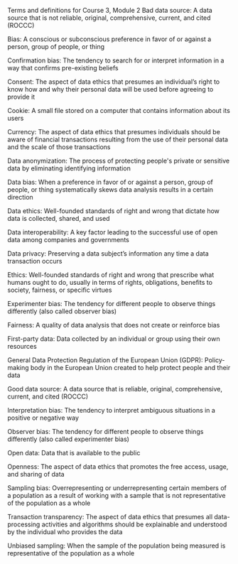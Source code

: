 Terms and definitions for Course 3, Module 2
Bad data source: A data source that is not reliable, original, comprehensive, current, and cited (ROCCC) 

Bias: A conscious or subconscious preference in favor of or against a person, group of people, or thing

Confirmation bias: The tendency to search for or interpret information in a way that confirms pre-existing beliefs

Consent: The aspect of data ethics that presumes an individual’s right to know how and why their personal data will be used before agreeing to provide it

Cookie: A small file stored on a computer that contains information about its users

Currency: The aspect of data ethics that presumes individuals should be aware of financial transactions resulting from the use of their personal data and the scale of those transactions

Data anonymization: The process of protecting people's private or sensitive data by eliminating identifying information

Data bias: When a preference in favor of or against a person, group of people, or thing systematically skews data analysis results in a certain direction

Data ethics: Well-founded standards of right and wrong that dictate how data is collected, shared, and used

Data interoperability: A key factor leading to the successful use of open data among companies and governments

Data privacy: Preserving a data subject’s information any time a data transaction occurs

Ethics: Well-founded standards of right and wrong that prescribe what humans ought to do, usually in terms of rights, obligations, benefits to society, fairness, or specific virtues

Experimenter bias: The tendency for different people to observe things differently (also called observer bias)

Fairness: A quality of data analysis that does not create or reinforce bias 

First-party data: Data collected by an individual or group using their own resources

General Data Protection Regulation of the European Union (GDPR): Policy-making body in the European Union created to help protect people and their data

Good data source: A data source that is reliable, original, comprehensive, current, and cited (ROCCC) 

Interpretation bias: The tendency to interpret ambiguous situations in a positive or negative way

Observer bias: The tendency for different people to observe things differently (also called experimenter bias)

Open data: Data that is available to the public

Openness: The aspect of data ethics that promotes the free access, usage, and sharing of data

Sampling bias: Overrepresenting or underrepresenting certain members of a population as a result of working with a sample that is not representative of the population as a whole

Transaction transparency: The aspect of data ethics that presumes all data-processing activities and algorithms should be explainable and understood by the individual who provides the data

Unbiased sampling: When the sample of the population being measured is representative of the population as a whole